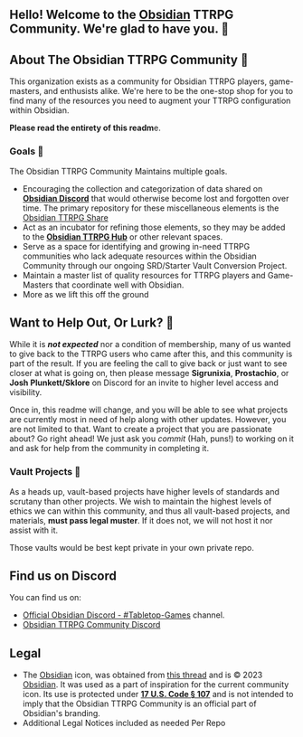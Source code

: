 ## Hello! Welcome to the [Obsidian](http://obsidian.md) TTRPG Community. We're glad to have you. 👋

## About The Obsidian TTRPG Community 🎲
This organization exists as a community for Obsidian TTRPG players, game-masters, and enthusists alike. We're here to be the one-stop shop for you to find many of the resources you need to augment your TTRPG configuration within Obsidian. 

**Please read the entirety of this readm**e.

### Goals 🥅

The Obsidian TTRPG Community Maintains multiple goals.

- Encouraging the collection and categorization of data shared on **[Obsidian Discord](https://discord.gg/obsidianmd)** that would otherwise become lost and forgotten over time. The primary repository for these miscellaneous elements is the [Obsidian TTRPG Share](https://github.com/Obsidian-TTRPG-Community/ObsidianTTRPGShare)
- Act as an incubator for refining those elements, so they may be added to the **[Obsidian TTRPG Hub](https://publish.obsidian.md/hub/04+-+Guides%2C+Workflows%2C+%26+Courses/for+TTRPG)** or other relevant spaces.
- Serve as a space for identifying and growing in-need TTRPG communities who lack adequate resources within the Obsidian Community through our ongoing SRD/Starter Vault Conversion Project.
- Maintain a master list of quality resources for TTRPG players and Game-Masters that coordinate well with Obsidian.
- More as we lift this off the ground

## Want to Help Out, Or Lurk? 🫶

While it is _**not expected**_ nor a condition of membership, many of us wanted to give back to the TTRPG users who came after this, and this community is part of the result. If you are feeling the call to give back or just want to see closer at what is going on, then please message **Sigrunixia**, **Prostachio**, or **Josh Plunkett/Sklore** on Discord for an invite to higher level access and visibility. 

Once in, this readme will change, and you will be able to see what projects are currently most in need of help along with other updates. However, you are not limited to that. Want to create a project that you are passionate about? Go right ahead! We just ask you *commit* (Hah, puns!) to working on it and ask for help from the community in completing it. 

### Vault Projects 📌

As a heads up, vault-based projects have higher levels of standards and scrutany than other projects. We wish to maintain the highest levels of ethics we can within this community, and thus all vault-based projects, and materials, **must pass legal muster**. If it does not, we will not host it nor assist with it. 

Those vaults would be best kept private in your own private repo.

## Find us on Discord

You can find us on:
- [Official Obsidian Discord - #Tabletop-Games](https://discord.gg/obsidianmd) channel.
- [Obsidian TTRPG Community Discord](https://discord.gg/Zpmr37Uv)

## Legal
- The [Obsidian](https://obsidian.md/) icon, was obtained from [this thread](https://forum.obsidian.md/t/is-there-a-svg-icon-of-obsidian/20075/4) and is © 2023 [Obsidian](http://obsidian.md/ "Obsidian"). It was used as a part of inspiration for the current community icon. Its use is protected under **[17 U.S. Code § 107](https://www.copyright.gov/title17/92chap1.html#107)** and is not intended to imply that the Obsidian TTRPG Community is an official part of Obsidian's branding. 
- Additional Legal Notices included as needed Per Repo
